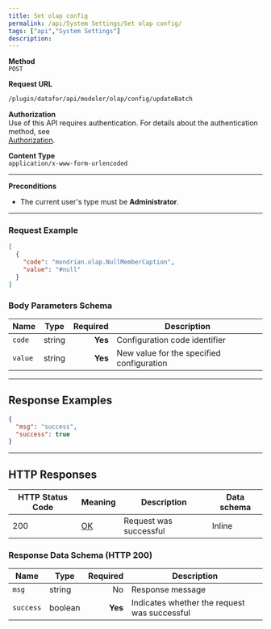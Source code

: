 ```yaml
---
title: Set olap config
permalink: /api/System Settings/Set olap config/
tags: ["api","System Settings"]
description: 
---
```


**Method**  
`POST`

**Request URL**
```html
/plugin/datafor/api/modeler/olap/config/updateBatch
```

**Authorization**  
Use of this API requires authentication. For details about the authentication method, see  
[Authorization](/api/index/#_5-authentication-security).

**Content Type**  
`application/x-www-form-urlencoded`

---

**Preconditions**
- The current user's type must be **Administrator**.

---

### **Request Example**
```json
[
  {
    "code": "mondrian.olap.NullMemberCaption",
    "value": "#null"
  }
]
```

### **Body Parameters Schema**

| Name   | Type   | Required | Description                              |
|--------|--------|---------:|------------------------------------------|
| `code` | string | **Yes**  | Configuration code identifier           |
| `value` | string | **Yes**  | New value for the specified configuration |

---

## **Response Examples**

```json
{
  "msg": "success",
  "success": true
}
```

---

## **HTTP Responses**

| HTTP Status Code | Meaning                                                                 | Description | Data schema |
|------------------|-------------------------------------------------------------------------|------------|------------|
| 200              | [OK](https://tools.ietf.org/html/rfc7231#section-6.3.1)                | Request was successful | Inline     |

### **Response Data Schema (HTTP 200)**

| Name      | Type    | Required | Description                          |
|-----------|---------|---------:|--------------------------------------|
| `msg`     | string  | No       | Response message                     |
| `success` | boolean | **Yes**  | Indicates whether the request was successful |

